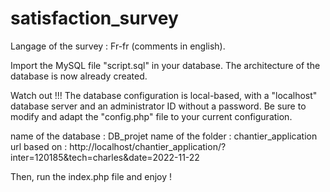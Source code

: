 # satisfaction_survey
 
Langage of the survey : Fr-fr (comments in english).

Import the MySQL file "script.sql" in your database. 
The architecture of the database is now already created.

Watch out !!! The database configuration is local-based, with a "localhost" database server and an administrator ID without a password.
Be sure to modify and adapt the "config.php" file to your current configuration.

name of the database : DB_projet
name of the folder : chantier_application
url based on : http://localhost/chantier_application/?inter=120185&tech=charles&date=2022-11-22


Then, run the index.php file and enjoy !